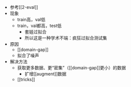- 参考[[2-eval]]
- 现象
  - train高，val低
  - train，val都高，test低
    - 套娃过拟合
    - 所以这是一种学术不端：疯狂过拟合测试集
- 原因
  - [[domain-gap]]
  - 拟合了噪声
- 解决方法
  - 获取更多数据、更“密集”（[[domain-gap]]更小）的数据
    - 扩增[[augment]]数据
  - [[tricks]]